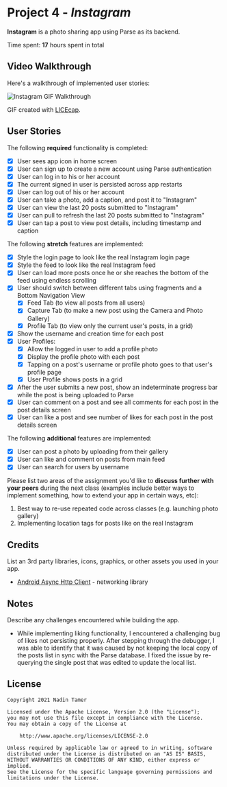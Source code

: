 # Project 4 - *Instagram*

**Instagram** is a photo sharing app using Parse as its backend.

Time spent: **17** hours spent in total

## Video Walkthrough

Here's a walkthrough of implemented user stories:

<img src='walkthrough.gif' title='Instagram GIF Walkthrough' width='' alt='Instagram GIF Walkthrough' />

GIF created with [LICEcap](https://www.cockos.com/licecap/).

## User Stories

The following **required** functionality is completed:

- [X] User sees app icon in home screen
- [X] User can sign up to create a new account using Parse authentication
- [X] User can log in to his or her account
- [X] The current signed in user is persisted across app restarts
- [X] User can log out of his or her account
- [X] User can take a photo, add a caption, and post it to "Instagram"
- [X] User can view the last 20 posts submitted to "Instagram"
- [X] User can pull to refresh the last 20 posts submitted to "Instagram"
- [X] User can tap a post to view post details, including timestamp and caption

The following **stretch** features are implemented:

- [X] Style the login page to look like the real Instagram login page
- [X] Style the feed to look like the real Instagram feed
- [X] User can load more posts once he or she reaches the bottom of the feed using endless scrolling
- [X] User should switch between different tabs using fragments and a Bottom Navigation View
  - [X] Feed Tab (to view all posts from all users)
  - [X] Capture Tab (to make a new post using the Camera and Photo Gallery)
  - [X] Profile Tab (to view only the current user's posts, in a grid)
- [X] Show the username and creation time for each post
- [X] User Profiles:
  - [X] Allow the logged in user to add a profile photo
  - [X] Display the profile photo with each post
  - [X] Tapping on a post's username or profile photo goes to that user's profile page
  - [X] User Profile shows posts in a grid
- [X] After the user submits a new post, show an indeterminate progress bar while the post is being uploaded to Parse
- [X] User can comment on a post and see all comments for each post in the post details screen
- [X] User can like a post and see number of likes for each post in the post details screen

The following **additional** features are implemented:

- [X] User can post a photo by uploading from their gallery
- [X] User can like and comment on posts from main feed
- [X] User can search for users by username

Please list two areas of the assignment you'd like to **discuss further with your peers** during the next class (examples include better ways to implement something, how to extend your app in certain ways, etc):

1. Best way to re-use repeated code across classes (e.g. launching photo gallery)
2. Implementing location tags for posts like on the real Instagram

## Credits

List an 3rd party libraries, icons, graphics, or other assets you used in your app.

- [Android Async Http Client](http://loopj.com/android-async-http/) - networking library


## Notes

Describe any challenges encountered while building the app.

* While implementing liking functionality, I encountered a challenging bug of likes not persisting properly. After stepping through the debugger, I was able to identify that it was caused by not keeping the local copy of the posts list in sync with the Parse database. I fixed the issue by re-querying the single post that was edited to update the local list.

## License

    Copyright 2021 Nadin Tamer

    Licensed under the Apache License, Version 2.0 (the "License");
    you may not use this file except in compliance with the License.
    You may obtain a copy of the License at

        http://www.apache.org/licenses/LICENSE-2.0

    Unless required by applicable law or agreed to in writing, software
    distributed under the License is distributed on an "AS IS" BASIS,
    WITHOUT WARRANTIES OR CONDITIONS OF ANY KIND, either express or implied.
    See the License for the specific language governing permissions and
    limitations under the License.
